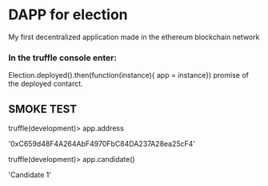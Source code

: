 # DAPP for election
My first decentralized application made in the ethereum blockchain network

### In the truffle console enter:
 Election.deployed().then(function(instance){ app = instance})
promise of the deployed contarct.
## SMOKE TEST

truffle(development)> app.address

'0xC659d48F4A264AbF4970FbC84DA237A28ea25cF4'

truffle(development)> app.candidate()

'Candidate 1'
